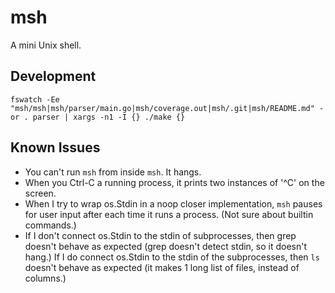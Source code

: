# msh

A mini Unix shell.

## Development

```
fswatch -Ee "msh/msh|msh/parser/main.go|msh/coverage.out|msh/.git|msh/README.md" -or . parser | xargs -n1 -I {} ./make {}
```

## Known Issues

*   You can't run `msh` from inside `msh`. It hangs.
*   When you Ctrl-C a running process, it prints two instances of '^C' on the screen.
*   When I try to wrap os.Stdin in a noop closer implementation, `msh` pauses
    for user input after each time it runs a process. (Not sure about builtin
    commands.)
*   If I don't connect os.Stdin to the stdin of subprocesses, then grep doesn't
    behave as expected (grep doesn't detect stdin, so it doesn't hang.) If I do
    connect os.Stdin to the stdin of the subprocesses, then `ls` doesn't behave
    as expected (it makes 1 long list of files, instead of columns.)
